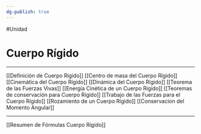 ```yaml
---
dg-publish: true
---
```

#Unidad 
# Cuerpo Rígido
---
[[Definición de Cuerpo Rígido]]
[[Centro de masa del Cuerpo Rígido]]
[[Cinemática del Cuerpo Rígido]]
[[Dinámica del Cuerpo Rígido]]
[[Teorema de las Fuerzas Vivas]]
[[Energía Cinética de un Cuerpo Rígido]]
[[Teoremas de  conservación para Cuerpo Rígido]]
[[Trabajo de las Fuerzas para el Cuerpo Rígido]]
[[Rozamiento de un Cuerpo Rígido]]
[[Conservacion del Momento Angular]]

---

[[Resumen de Fórmulas Cuerpo Rígido]]